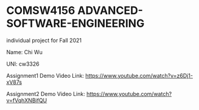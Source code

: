 # COMSW4156 ADVANCED-SOFTWARE-ENGINEERING
individual project for Fall 2021

Name: Chi Wu

UNI: cw3326

Assignment1 Demo Video Link: https://www.youtube.com/watch?v=z6Dj1-xV87s

Assignment2 Demo Video Link: https://www.youtube.com/watch?v=fVqhXNBifQU
